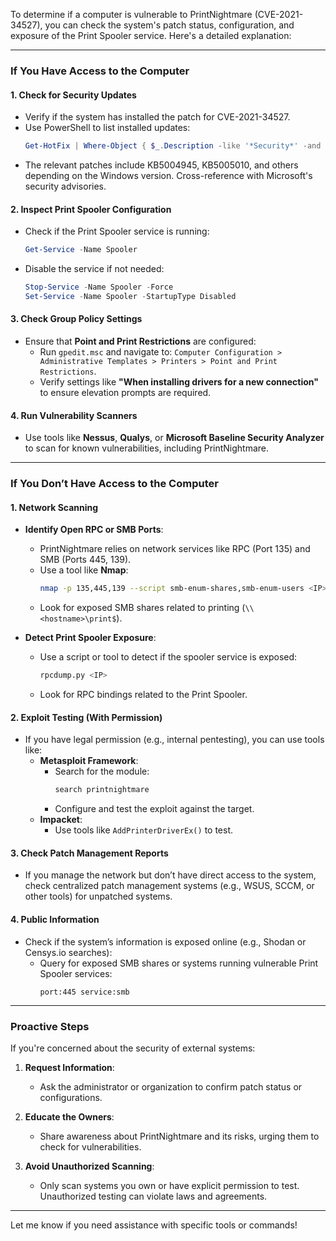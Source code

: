 To determine if a computer is vulnerable to PrintNightmare (CVE-2021-34527), you can check the system's patch status, configuration, and exposure of the Print Spooler service. Here's a detailed explanation:

---

### **If You Have Access to the Computer**

#### 1. **Check for Security Updates**
   - Verify if the system has installed the patch for CVE-2021-34527.
   - Use PowerShell to list installed updates:
     ```powershell
     Get-HotFix | Where-Object { $_.Description -like '*Security*' -and $_.HotFixID -like '*KB5004945*' }
     ```
   - The relevant patches include KB5004945, KB5005010, and others depending on the Windows version. Cross-reference with Microsoft's security advisories.

#### 2. **Inspect Print Spooler Configuration**
   - Check if the Print Spooler service is running:
     ```powershell
     Get-Service -Name Spooler
     ```
   - Disable the service if not needed:
     ```powershell
     Stop-Service -Name Spooler -Force
     Set-Service -Name Spooler -StartupType Disabled
     ```

#### 3. **Check Group Policy Settings**
   - Ensure that **Point and Print Restrictions** are configured:
     - Run `gpedit.msc` and navigate to:
       `Computer Configuration > Administrative Templates > Printers > Point and Print Restrictions`.
     - Verify settings like **"When installing drivers for a new connection"** to ensure elevation prompts are required.

#### 4. **Run Vulnerability Scanners**
   - Use tools like **Nessus**, **Qualys**, or **Microsoft Baseline Security Analyzer** to scan for known vulnerabilities, including PrintNightmare.

---

### **If You Don’t Have Access to the Computer**

#### 1. **Network Scanning**
   - **Identify Open RPC or SMB Ports**:
     - PrintNightmare relies on network services like RPC (Port 135) and SMB (Ports 445, 139).
     - Use a tool like **Nmap**:
       ```bash
       nmap -p 135,445,139 --script smb-enum-shares,smb-enum-users <IP>
       ```
     - Look for exposed SMB shares related to printing (`\\<hostname>\print$`).

   - **Detect Print Spooler Exposure**:
     - Use a script or tool to detect if the spooler service is exposed:
       ```bash
       rpcdump.py <IP>
       ```
     - Look for RPC bindings related to the Print Spooler.

#### 2. **Exploit Testing (With Permission)**
   - If you have legal permission (e.g., internal pentesting), you can use tools like:
     - **Metasploit Framework**:
       - Search for the module:
         ```bash
         search printnightmare
         ```
       - Configure and test the exploit against the target.
     - **Impacket**:
       - Use tools like `AddPrinterDriverEx()` to test.

#### 3. **Check Patch Management Reports**
   - If you manage the network but don’t have direct access to the system, check centralized patch management systems (e.g., WSUS, SCCM, or other tools) for unpatched systems.

#### 4. **Public Information**
   - Check if the system’s information is exposed online (e.g., Shodan or Censys.io searches):
     - Query for exposed SMB shares or systems running vulnerable Print Spooler services:
       ```plaintext
       port:445 service:smb
       ```

---

### **Proactive Steps**

If you're concerned about the security of external systems:

1. **Request Information**:
   - Ask the administrator or organization to confirm patch status or configurations.

2. **Educate the Owners**:
   - Share awareness about PrintNightmare and its risks, urging them to check for vulnerabilities.

3. **Avoid Unauthorized Scanning**:
   - Only scan systems you own or have explicit permission to test. Unauthorized testing can violate laws and agreements.

---

Let me know if you need assistance with specific tools or commands!
